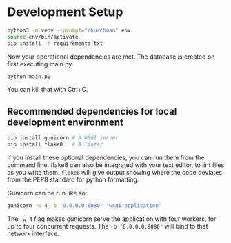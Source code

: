 # Development Setup
```bash
python3 -m venv --prompt="churchman" env
source env/bin/activate
pip install -r requirements.txt
```
Now your operational dependencies are met.
The database is created on first executing main.py.
```bash
python main.py
```
You can kill that with Ctrl+C.

## Recommended dependencies for local development environment
```bash
pip install gunicorn # A WSGI server
pip install flake8   # A linter
```
If you install these optional dependencies, you can run them from
the command line. flake8 can also be integrated with your text editor,
to lint files as you write them. `flake8` will give output showing where the
code deviates from the PEP8 standard for python formatting.

Gunicorn can be run like so:
```bash
gunicorn -w 4 -b '0.0.0.0:8080' 'wsgi:application'
```
The `-w 4` flag makes gunicorn serve the application with
four workers, for up to four concurrent requests.
The `-b '0.0.0.0:8080'` will bind to that network interface.
